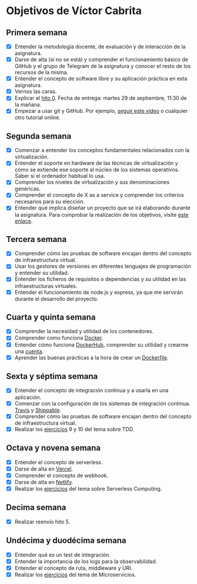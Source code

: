 # Objetivos de Víctor Cabrita

## Primera semana

- [x] Entender la metodología docente, de evaluación y de interacción de la asignatura.
- [x] Darse de alta (si no se está) y comprender el funcionamiento básico de GitHub y el grupo de Telegram de la asignatura y conocer el resto de los recursos de la misma.
- [x] Entender el concepto de software libre y su aplicación práctica en esta asignatura.
- [x] Vernos las caras.
- [x] Explicar el [hito 0](http://jj.github.io/IV/documentos/proyecto/0.Repositorio). Fecha de entrega: martes 29 de septiembre, 11:30 de la mañana.
- [x] Empezar a usar git y GitHub. Por ejemplo, [seguir este vídeo](https://www.youtube.com/watch?v=gmXyJI01qa8) o cualquier otro tutorial online.

## Segunda semana

- [x] Comenzar a entender los conceptos fundamentales relacionados con la virtualización.
- [x] Entender el soporte en hardware de las técnicas de virtualización y cómo se extiende ese soporte al núcleo de los sistemas operativos. Saber si el ordenador habitual lo usa.
- [x] Comprender los niveles de virtualización y sus denominaciones genéricas.
- [x] Comprender el concepto de X as a service y comprender los criterios necesarios para su elección.
- [x] Entender qué implica diseñar un proyecto que se irá elaborando durante la asignatura.
      Para comprobar la realización de los objetivos, visite [este enlace](https://github.com/Torchu/IV-Ejercicios-y-Objetivos/blob/main/Objetivos/Semana02.md).

## Tercera semana

- [x] Comprender cómo las pruebas de software encajan dentro del concepto de infraestructura virtual.
- [x] Usar los gestores de versiones en diferentes lenguajes de programación y entender su utilidad.
- [x] Entender los ficheros de requisitos o dependencias y su utilidad en las infraestructuras virtuales.
- [x] Entender el funcionamiento de node.js y express, ya que me servirán durante el desarrollo del proyecto.

## Cuarta y quinta semana

- [x] Comprender la necesidad y utilidad de los contenedores.
- [x] Comprender como funciona [Docker](https://www.docker.com/).
- [x] Entender cómo funciona [DockerHub](https://hub.docker.com/), comprender su utilidad y crearme una [cuenta](https://hub.docker.com/u/torchu).
- [x] Aprender las buenas prácticas a la hora de crear un [Dockerfile](https://github.com/Torchu/GymBot/blob/master/Dockerfile).

## Sexta y séptima semana

- [x] Entender el concepto de integración continua y a usarla en una aplicación.
- [x] Comenzar con la configuración de los sistemas de integración continua. [Travis](https://github.com/torchu/GymBot/blob/master/docs/travis.md) y [Shippable](https://github.com/torchu/GymBot/blob/master/docs/shippable.md).
- [x] Comprender cómo las pruebas de software encajan dentro del concepto de infraestructura virtual.
- [x] Realizar los [ejercicios](https://github.com/torchu/IV-Ejercicios-y-Objetivos/blob/main/Ejercicios/TDD.md) 9 y 10 del tema sobre TDD.

## Octava y novena semana

- [x] Entender el concepto de serverless.
- [x] Darse de alta en [Vercel](https://vercel.com/torchu).
- [x] Comprender el concepto de _webhook_.
- [x] Darse de alta en [Netlify](https://app.netlify.com/teams/torchu/overview).
- [x] Realizar los [ejercicios](https://github.com/torchu/IV-Ejercicios-y-Objetivos/blob/main/Ejercicios/serverless.md) del tema sobre Serverless Computing.

## Decima semana

- [x] Realizar reenvío hito 5.

## Undécima y duodécima semana

- [x] Entender qué es un test de integración.
- [x] Entender la importancia de los logs para la observabilidad.
- [x] Entender el concepto de ruta, middleware y URI.
- [x] Realizar los [ejercicios](https://github.com/torchu/IV-Ejercicios-y-Objetivos/blob/main/Ejercicios/microservicios.md) del tema de Microservicios.
